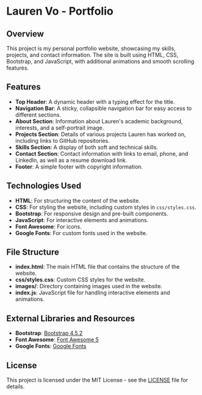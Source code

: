 # Lauren Vo - Portfolio

## Overview

This project is my personal portfolio website, showcasing my skills, projects, and contact information. The site is built using HTML, CSS, Bootstrap, and JavaScript, with additional animations and smooth scrolling features.

## Features

- **Top Header**: A dynamic header with a typing effect for the title.
- **Navigation Bar**: A sticky, collapsible navigation bar for easy access to different sections.
- **About Section**: Information about Lauren's academic background, interests, and a self-portrait image.
- **Projects Section**: Details of various projects Lauren has worked on, including links to GitHub repositories.
- **Skills Section**: A display of both soft and technical skills.
- **Contact Section**: Contact information with links to email, phone, and LinkedIn, as well as a resume download link.
- **Footer**: A simple footer with copyright information.

## Technologies Used

- **HTML**: For structuring the content of the website.
- **CSS**: For styling the website, including custom styles in `css/styles.css`.
- **Bootstrap**: For responsive design and pre-built components.
- **JavaScript**: For interactive elements and animations.
- **Font Awesome**: For icons.
- **Google Fonts**: For custom fonts used in the website.

## File Structure

- **index.html**: The main HTML file that contains the structure of the website.
- **css/styles.css**: Custom CSS styles for the website.
- **images/**: Directory containing images used in the website.
- **index.js**: JavaScript file for handling interactive elements and animations.

## External Libraries and Resources

- **Bootstrap**: [Bootstrap 4.5.2](https://getbootstrap.com/)
- **Font Awesome**: [Font Awesome 5](https://fontawesome.com/)
- **Google Fonts**: [Google Fonts](https://fonts.google.com/)

## License

This project is licensed under the MIT License - see the [LICENSE](LICENSE) file for details.
